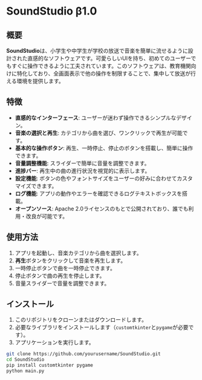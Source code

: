 # SoundStudio β1.0

## 概要

**SoundStudio**は、小学生や中学生が学校の放送で音楽を簡単に流せるように設計された直感的なソフトウェアです。可愛らしいUIを持ち、初めてのユーザーでもすぐに操作できるように工夫されています。このソフトウェアは、教育機関向けに特化しており、全画面表示で他の操作を制限することで、集中して放送が行える環境を提供します。

## 特徴

- **直感的なインターフェース**: ユーザーが迷わず操作できるシンプルなデザイン。
- **音楽の選択と再生**: カテゴリから曲を選び、ワンクリックで再生が可能です。
- **基本的な操作ボタン**: 再生、一時停止、停止のボタンを搭載し、簡単に操作できます。
- **音量調整機能**: スライダーで簡単に音量を調整できます。
- **進捗バー**: 再生中の曲の進行状況を視覚的に表示します。
- **設定機能**: ボタンの色やフォントサイズをユーザーの好みに合わせてカスタマイズできます。
- **ログ機能**: アプリの動作やエラーを確認できるログテキストボックスを搭載。
- **オープンソース**: Apache 2.0ライセンスのもとで公開されており、誰でも利用・改良が可能です。

## 使用方法

1. アプリを起動し、音楽カテゴリから曲を選択します。
2. **再生**ボタンをクリックして音楽を再生します。
3. 一時停止ボタンで曲を一時停止できます。
4. 停止ボタンで曲の再生を停止します。
5. 音量スライダーで音量を調整できます。

## インストール

1. このリポジトリをクローンまたはダウンロードします。
2. 必要なライブラリをインストールします（`customtkinter`と`pygame`が必要です）。
3. アプリケーションを実行します。

```bash
git clone https://github.com/yourusername/SoundStudio.git
cd SoundStudio
pip install customtkinter pygame
python main.py
